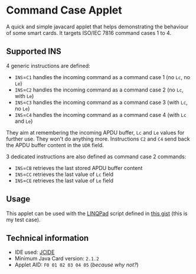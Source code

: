 # Command Case Applet
A quick and simple javacard applet that helps demonstrating the behaviour of some smart cards.
It targets ISO/IEC 7816 command cases 1 to 4. 

## Supported INS

4 generic instructions are defined:
  * `INS`=`C1` handles the incoming command as a command case 1 (no `Lc`, no `Le`)
  * `INS`=`C2` handles the incoming command as a command case 2 (no `Lc`, with `Le`)
  * `INS`=`C3` handles the incoming command as a command case 3 (with `Lc`, no `Le`)
  * `INS`=`C4` handles the incoming command as a command case 4 (with `Lc` and `Le`)

They aim at remembering the incoming APDU buffer, `Lc` and `Le` values for further use. They won't do anything more. Instructions `C2` and `C4` send back the APDU buffer content in the `UDR` field.

3 dedicated instructions are also defined as command case 2 commands:
  * `INS`=`CB` retrieves the last stored APDU buffer content
  * `INS`=`CC` retrieves the last value of `Lc` field
  * `INS`=`CE` retrieves the last value of `Le` field

## Usage

This applet can be used with the [LINQPad](https://www.linqpad.net/) script defined in [this gist](https://gist.github.com/zetoken/bdd06ded7cd8e1f58e06c34d72041036) (this is my test case).

## Technical information

  * IDE used: [JCIDE](https://www.javacardos.com/tools/)
  * Minimum Java Card version: `2.1.2`
  * Applet AID: `F0 01 02 03 04 05` (*because why not?*)